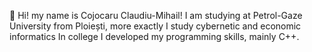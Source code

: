 👋 Hi! my name is Cojocaru Claudiu-Mihail! I am studying at Petrol-Gaze University from Ploiești, more exactly I study cybernetic and economic informatics In college I developed my programming skills, mainly C++.
